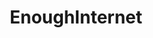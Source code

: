 ---
title: EnoughInternet
crosslinks:
- ConfusedBoners
- furry_irl
- jesuschristreddit
- nomorals
- ReallyWackyTicTacs
- AskReddit
- SwordAndScale
- anime_irl
- ClopClop
- cheeseandSHUTUP
- hearpeopledie
- snakes
- Witcher_NSFW
- creepy
- 4chan
- foreskin_restoration
- IncestPorn
- Insex
- The_Bogdanoff
---
